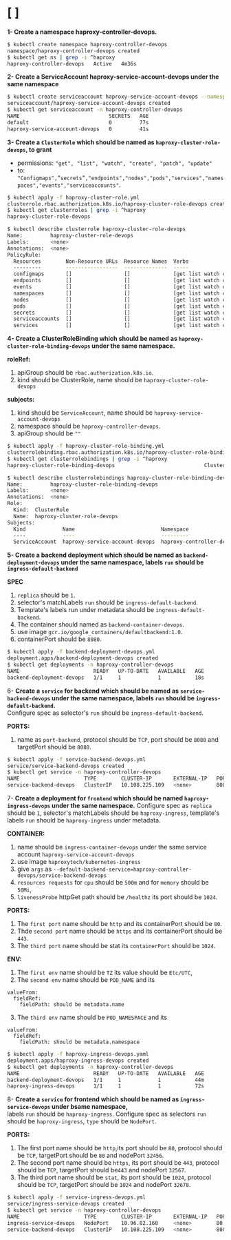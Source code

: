 # [ ]
**1- Create a namespace haproxy-controller-devops.**
```bash
$ kubectl create namespace haproxy-controller-devops
namespace/haproxy-controller-devops created
$ kubectl get ns | grep -i ^haproxy
haproxy-controller-devops   Active   4m36s
```
**2- Create a ServiceAccount haproxy-service-account-devops under the same namespace**
```bash
$ kubectl create serviceaccount haproxy-service-account-devops --namespace haproxy-controller-devops
serviceaccount/haproxy-service-account-devops created
$ kubectl get serviceaccount -n haproxy-controller-devops
NAME                             SECRETS   AGE
default                          0         77s
haproxy-service-account-devops   0         41s
```
**3- Create a `ClusterRole` which should be named as `haproxy-cluster-role-devops`, to grant**  
 - permissions: `"get", "list", "watch", "create", "patch", "update"`  
 - to: `"Configmaps",”secrets”,"endpoints","nodes","pods","services","namespaces","events","serviceaccounts"`. 
```bash
$ kubectl apply -f haproxy-cluster-role.yml
clusterrole.rbac.authorization.k8s.io/haproxy-cluster-role-devops created
$ kubectl get clusterroles | grep -i ^haproxy
haproxy-cluster-role-devops                                            2024-09-13T21:09:34Z
```
```bash
$ kubectl describe clusterrole haproxy-cluster-role-devops
Name:         haproxy-cluster-role-devops
Labels:       <none>
Annotations:  <none>
PolicyRule:
  Resources        Non-Resource URLs  Resource Names  Verbs
  ---------        -----------------  --------------  -----
  configmaps       []                 []              [get list watch create patch update]
  endpoints        []                 []              [get list watch create patch update]
  events           []                 []              [get list watch create patch update]
  namespaces       []                 []              [get list watch create patch update]
  nodes            []                 []              [get list watch create patch update]
  pods             []                 []              [get list watch create patch update]
  secrets          []                 []              [get list watch create patch update]
  serviceaccounts  []                 []              [get list watch create patch update]
  services         []                 []              [get list watch create patch update]
```
**4- Create a ClusterRoleBinding which should be named as `haproxy-cluster-role-binding-devops` under the same namespace.**  

**roleRef:** 
1. apiGroup should be `rbac.authorization.k8s.io`.
2. kind should be ClusterRole, name should be `haproxy-cluster-role-devops`
   
**subjects:** 
1. kind should be `ServiceAccount`, name should be `haproxy-service-account-devops`
2. namespace should be `haproxy-controller-devops`.
3. apiGroup should be `""`
```bash
$ kubectl apply -f haproxy-cluster-role-binding.yml
clusterrolebinding.rbac.authorization.k8s.io/haproxy-cluster-role-binding-devops created
$ kubectl get clusterrolebindings | grep -i ^haproxy
haproxy-cluster-role-binding-devops                             ClusterRole/haproxy-cluster-role-devops  
```
```bash
$ kubectl describe clusterrolebindings haproxy-cluster-role-binding-devops
Name:         haproxy-cluster-role-binding-devops
Labels:       <none>
Annotations:  <none>
Role:
  Kind:  ClusterRole
  Name:  haproxy-cluster-role-devops
Subjects:
  Kind            Name                            Namespace
  ----            ----                            ---------
  ServiceAccount  haproxy-service-account-devops  haproxy-controller-devops
```
**5- Create a backend deployment which should be named as `backend-deployment-devops` under the same namespace, labels `run` should be `ingress-default-backend`**  

**SPEC**  
1. `replica` should be `1`.
2. selector's matchLabels `run` should be `ingress-default-backend`.
3. Template's labels run under metadata should be `ingress-default-backend`.
4. The container should named as `backend-container-devops`.
5. use image `gcr.io/google_containers/defaultbackend:1.0`.
6. containerPort should be `8080`.
```bash
$ kubectl apply -f backend-deployment-devops.yml
deployment.apps/backend-deployment-devops created
$ kubectl get deployments -n haproxy-controller-devops
NAME                        READY   UP-TO-DATE   AVAILABLE   AGE
backend-deployment-devops   1/1     1            1           18s
```
6- **Create a `service` for backend which should be named as `service-backend-devops` under the same namespace, labels `run` should be `ingress-default-backend`.**  
Configure spec as selector's `run` should be `ingress-default-backend`.  

**PORTS:**  
1. name as `port-backend`, protocol should be `TCP`, port should be `8080` and targetPort should be `8080`.
```bash
$ kubectl apply -f service-backend-devops.yml
service/service-backend-devops created
$ kubectl get service -n haproxy-controller-devops
NAME                     TYPE        CLUSTER-IP       EXTERNAL-IP   PORT(S)    AGE
service-backend-devops   ClusterIP   10.108.225.109   <none>        8080/TCP   14s
```
7- **Create a deployment for `frontend` which should be named `haproxy-ingress-devops` under the same namespace.** 
Configure spec as `replica` should be `1`, selector's matchLabels should be `haproxy-ingress`, template's labels `run` should be `haproxy-ingress` under metadata.  

**CONTAINER:**    
1. name should be `ingress-container-devops` under the same service account `haproxy-service-account-devops`
2. use image `haproxytech/kubernetes-ingress`
3. give `args` as `--default-backend-service=haproxy-controller-devops/service-backend-devops`
4. `resources requests` for `cpu` should be `500m` and for `memory` should be `50Mi`,
5. `livenessProbe` httpGet path should be `/healthz` its port should be `1024`.
   
**PORTS:**  
1. The `first port` name should be `http` and its containerPort should be `80`.    
2. Thde `second port` name should be `https` and its containerPort should be `443`.    
3. The `third port` name should be stat its `containerPort` should be `1024`.
   
**ENV:**  
1. The `first env` name should be `TZ` its value should be `Etc/UTC`,
2. The `second env` name should be `POD_NAME` and its  
```
valueFrom:  
  fieldRef:  
    fieldPath: should be metadata.name
```
3. The `third env` name should be `POD_NAMESPACE` and its  
```
valueFrom:  
  fieldRef:  
    fieldPath: should be metadata.namespace
```
```bash
$ kubectl apply -f haproxy-ingress-devops.yaml
deployment.apps/haproxy-ingress-devops created
$ kubectl get deployments -n haproxy-controller-devops
NAME                        READY   UP-TO-DATE   AVAILABLE   AGE
backend-deployment-devops   1/1     1            1           44m
haproxy-ingress-devops      1/1     1            1           72s
```
8- **Create a `service` for frontend which should be named as `ingress-service-devops` under bsame namespace,**  
labels `run` should be `haproxy-ingress`. Configure spec as selectors `run` should be `haproxy-ingress`, `type` should be `NodePort`.   

**PORTS:**
1. The first port name should be `http`,its port should be `80`, protocol should be `TCP`, targetPort should be `80` and nodePort `32456`.
2. The second port name should be `https`, its port should be `443`, protocol should be `TCP`, targetPort should be`443` and nodePort `32567`.
3. The third port name should be `stat`, its port should be `1024`, protocol should be `TCP`, targetPort should be `1024` and nodePort `32678`.
```bash
$ kubectl apply -f service-ingress-devops.yml
service/ingress-service-devops created
$ kubectl get service -n haproxy-controller-devops
NAME                     TYPE        CLUSTER-IP       EXTERNAL-IP   PORT(S)                                     AGE
ingress-service-devops   NodePort    10.96.82.160     <none>        80:32456/TCP,443:32567/TCP,1024:32678/TCP   6s
service-backend-devops   ClusterIP   10.108.225.109   <none>        8080/TCP                                    43m
```
   
